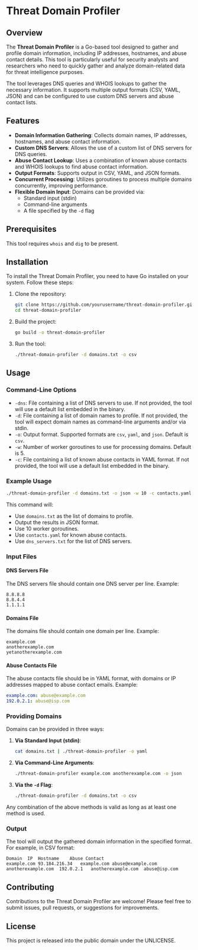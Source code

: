 # Threat Domain Profiler

## Overview

The **Threat Domain Profiler** is a Go-based tool designed to gather and profile domain information, including IP addresses, hostnames, and abuse contact details. This tool is particularly useful for security analysts and researchers who need to quickly gather and analyze domain-related data for threat intelligence purposes.

The tool leverages DNS queries and WHOIS lookups to gather the necessary information. It supports multiple output formats (CSV, YAML, JSON) and can be configured to use custom DNS servers and abuse contact lists.

## Features

- **Domain Information Gathering**: Collects domain names, IP addresses, hostnames, and abuse contact information.
- **Custom DNS Servers**: Allows the use of a custom list of DNS servers for DNS queries.
- **Abuse Contact Lookup**: Uses a combination of known abuse contacts and WHOIS lookups to find abuse contact information.
- **Output Formats**: Supports output in CSV, YAML, and JSON formats.
- **Concurrent Processing**: Utilizes goroutines to process multiple domains concurrently, improving performance.
- **Flexible Domain Input**: Domains can be provided via:
  - Standard input (stdin)
  - Command-line arguments
  - A file specified by the `-d` flag

## Prerequisites
This tool requires `whois` and `dig` to be present. 

## Installation

To install the Threat Domain Profiler, you need to have Go installed on your system. Follow these steps:

1. Clone the repository:
   ```bash
   git clone https://github.com/yourusername/threat-domain-profiler.git
   cd threat-domain-profiler
   ```

2. Build the project:
   ```bash
   go build -o threat-domain-profiler
   ```

3. Run the tool:
   ```bash
   ./threat-domain-profiler -d domains.txt -o csv
   ```

## Usage

### Command-Line Options

- `-dns`: File containing a list of DNS servers to use. If not provided, the tool will use a default list embedded in the binary.
- `-d`: File containing a list of domain names to profile. If not provided, the tool will expect domain names as command-line arguments and/or via stdin.
- `-o`: Output format. Supported formats are `csv`, `yaml`, and `json`. Default is `csv`.
- `-w`: Number of worker goroutines to use for processing domains. Default is 5.
- `-c`: File containing a list of known abuse contacts in YAML format. If not provided, the tool will use a default list embedded in the binary.

### Example Usage

```bash
./threat-domain-profiler -d domains.txt -o json -w 10 -c contacts.yaml -dns dns_servers.txt
```

This command will:
- Use `domains.txt` as the list of domains to profile.
- Output the results in JSON format.
- Use 10 worker goroutines.
- Use `contacts.yaml` for known abuse contacts.
- Use `dns_servers.txt` for the list of DNS servers.

### Input Files

#### DNS Servers File

The DNS servers file should contain one DNS server per line. Example:

```
8.8.8.8
8.8.4.4
1.1.1.1
```

#### Domains File

The domains file should contain one domain per line. Example:

```
example.com
anotherexample.com
yetanotherexample.com
```

#### Abuse Contacts File

The abuse contacts file should be in YAML format, with domains or IP addresses mapped to abuse contact emails. Example:

```yaml
example.com: abuse@example.com
192.0.2.1: abuse@isp.com
```

### Providing Domains

Domains can be provided in three ways:

1. **Via Standard Input (stdin)**:
   ```bash
   cat domains.txt | ./threat-domain-profiler -o yaml
   ```

2. **Via Command-Line Arguments**:
   ```bash
   ./threat-domain-profiler example.com anotherexample.com -o json
   ```

3. **Via the `-d` Flag**:
   ```bash
   ./threat-domain-profiler -d domains.txt -o csv
   ```

Any combination of the above methods is valid as long as at least one method is used.

### Output

The tool will output the gathered domain information in the specified format. For example, in CSV format:

```
Domain	IP	Hostname	Abuse Contact
example.com	93.184.216.34	example.com	abuse@example.com
anotherexample.com	192.0.2.1	anotherexample.com	abuse@isp.com
```

## Contributing

Contributions to the Threat Domain Profiler are welcome! Please feel free to submit issues, pull requests, or suggestions for improvements.

## License

This project is released into the public domain under the UNLICENSE.

